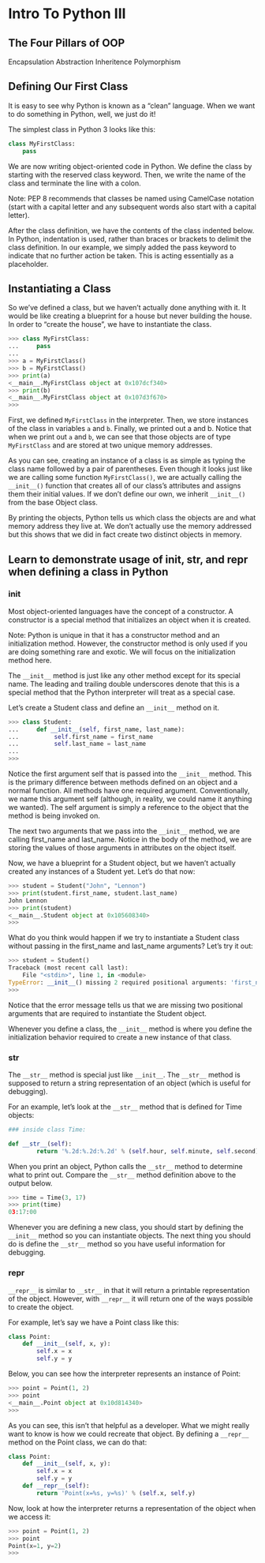 # Intro To Python III

## The Four Pillars of OOP

Encapsulation
Abstraction
Inheritence
Polymorphism

## Defining Our First Class

It is easy to see why Python is known as a “clean” language. When we want to do something in Python, well, we just do it!

The simplest class in Python 3 looks like this:

```python
class MyFirstClass:
    pass
```

We are now writing object-oriented code in Python. We define the class by starting with the reserved class keyword. Then, we write the name of the class and terminate the line with a colon.

Note: PEP 8 recommends that classes be named using CamelCase notation (start with a capital letter and any subsequent words also start with a capital letter).

After the class definition, we have the contents of the class indented below. In Python, indentation is used, rather than braces or brackets to delimit the class definition. In our example, we simply added the pass keyword to indicate that no further action be taken. This is acting essentially as a placeholder.

## Instantiating a Class

So we’ve defined a class, but we haven’t actually done anything with it. It would be like creating a blueprint for a house but never building the house. In order to “create the house”, we have to instantiate the class.

```python
>>> class MyFirstClass:
...     pass
...
>>> a = MyFirstClass()
>>> b = MyFirstClass()
>>> print(a)
<__main__.MyFirstClass object at 0x107dcf340>
>>> print(b)
<__main__.MyFirstClass object at 0x107d3f670>
>>>
```

First, we defined `MyFirstClass` in the interpreter. Then, we store instances of the class in variables `a` and `b`. Finally, we printed out a and b. Notice that when we print out `a` and `b`, we can see that those objects are of type `MyFirstClass` and are stored at two unique memory addresses.

As you can see, creating an instance of a class is as simple as typing the class name followed by a pair of parentheses. Even though it looks just like we are calling some function `MyFirstClass()`, we are actually calling the `__init__()` function that creates all of our class’s attributes and assigns them their initial values. If we don’t define our own, we inherit `__init__()` from the base Object class.

By printing the objects, Python tells us which class the objects are and what memory address they live at. We don’t actually use the memory addressed but this shows that we did in fact create two distinct objects in memory.

## Learn to demonstrate usage of **init**, **str**, and **repr** when defining a class in Python

### init

Most object-oriented languages have the concept of a constructor. A constructor is a special method that initializes an object when it is created.

Note: Python is unique in that it has a constructor method and an initialization method. However, the constructor method is only used if you are doing something rare and exotic. We will focus on the initialization method here.

The `__init__` method is just like any other method except for its special name. The leading and trailing double underscores denote that this is a special method that the Python interpreter will treat as a special case.

Let’s create a Student class and define an `__init__` method on it.

```python
>>> class Student:
...     def __init__(self, first_name, last_name):
...          self.first_name = first_name
...          self.last_name = last_name
...
>>>
```

Notice the first argument self that is passed into the `__init__` method. This is the primary difference between methods defined on an object and a normal function. All methods have one required argument. Conventionally, we name this argument self (although, in reality, we could name it anything we wanted). The self argument is simply a reference to the object that the method is being invoked on.

The next two arguments that we pass into the `__init__` method, we are calling first_name and last_name. Notice in the body of the method, we are storing the values of those arguments in attributes on the object itself.

Now, we have a blueprint for a Student object, but we haven’t actually created any instances of a Student yet. Let’s do that now:

```python
>>> student = Student("John", "Lennon")
>>> print(student.first_name, student.last_name)
John Lennon
>>> print(student)
<__main__.Student object at 0x105608340>
>>>
```

What do you think would happen if we try to instantiate a Student class without passing in the first_name and last_name arguments? Let’s try it out:

```python
>>> student = Student()
Traceback (most recent call last):
    File "<stdin>", line 1, in <module>
TypeError: __init__() missing 2 required positional arguments: 'first_name' and 'last_name'
>>>
```

Notice that the error message tells us that we are missing two positional arguments that are required to instantiate the Student object.

Whenever you define a class, the `__init__` method is where you define the initialization behavior required to create a new instance of that class.

### str

The `__str__` method is special just like `__init__`. The `__str__` method is supposed to return a string representation of an object (which is useful for debugging).

For an example, let’s look at the `__str__` method that is defined for Time objects:

```python
### inside class Time:

def __str__(self):
        return '%.2d:%.2d:%.2d' % (self.hour, self.minute, self.second)
```

When you print an object, Python calls the `__str__` method to determine what to print out. Compare the `__str__` method definition above to the output below.

```python
>>> time = Time(3, 17)
>>> print(time)
03:17:00
```

Whenever you are defining a new class, you should start by defining the `__init__` method so you can instantiate objects. The next thing you should do is define the `__str__` method so you have useful information for debugging.

### repr

`__repr__` is similar to `__str__` in that it will return a printable representation of the object. However, with `__repr__` it will return one of the ways possible to create the object.

For example, let’s say we have a Point class like this:

```python
class Point:
    def __init__(self, x, y):
        self.x = x
        self.y = y
```

Below, you can see how the interpreter represents an instance of Point:

```python
>>> point = Point(1, 2)
>>> point
<__main__.Point object at 0x10d814340>
>>>
```

As you can see, this isn’t that helpful as a developer. What we might really want to know is how we could recreate that object. By defining a `__repr__` method on the Point class, we can do that:

```python
class Point:
    def __init__(self, x, y):
        self.x = x
        self.y = y
    def __repr__(self):
        return 'Point(x=%s, y=%s)' % (self.x, self.y)
```

Now, look at how the interpreter returns a representation of the object when we access it:

```python
>>> point = Point(1, 2)
>>> point
Point(x=1, y=2)
>>>
```

